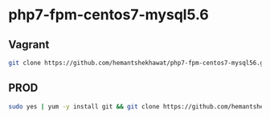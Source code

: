 # php7-fpm-centos7-mysql5.6

## Vagrant
```bash
git clone https://github.com/hemantshekhawat/php7-fpm-centos7-mysql56.git; cd php7-fpm-centos7-mysql56; vagrant up
```

## PROD
```bash
sudo yes | yum -y install git && git clone https://github.com/hemantshekhawat/php7-fpm-centos7-mysql56.git && cd php7-fpm-centos7-mysql56 && chmod 700 install/prod.sh && install/prod.sh
```
